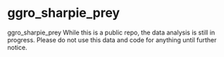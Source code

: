 # ggro_sharpie_prey
ggro_sharpie_prey
While this is a public repo, the data analysis is still in progress. Please do not use this data and code for anything until further notice.
